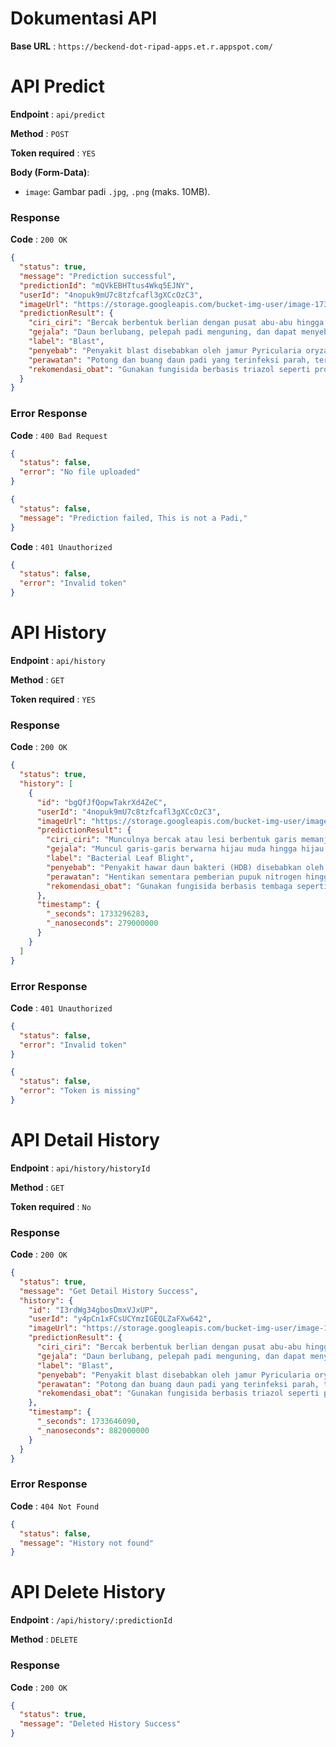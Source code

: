# Dokumentasi API

**Base URL** : `https://beckend-dot-ripad-apps.et.r.appspot.com/`

# API Predict

**Endpoint** : `api/predict`

**Method** : `POST`

**Token required** : `YES`

**Body (Form-Data)**:

- `image`: Gambar padi `.jpg`, `.png` (maks. 10MB).

### Response

**Code** : `200 OK`

```json
{
  "status": true,
  "message": "Prediction successful",
  "predictionId": "mQVkEBHTtus4Wkq5EJNY",
  "userId": "4nopuk9mU7c8tzfcafl3gXCcOzC3",
  "imageUrl": "https://storage.googleapis.com/bucket-img-user/image-1733297897641-78451914.jpg",
  "predictionResult": {
    "ciri_ciri": "Bercak berbentuk berlian dengan pusat abu-abu hingga putih dan tepi cokelat gelap.",
    "gejala": "Daun berlubang, pelepah padi menguning, dan dapat menyebabkan patahnya batang jika parah.",
    "label": "Blast",
    "penyebab": "Penyakit blast disebabkan oleh jamur Pyricularia oryzae.",
    "perawatan": "Potong dan buang daun padi yang terinfeksi parah, terutama yang sudah menunjukkan gejala bercak besar. Hal ini untuk mengurangi sumber inokulum (jamur) yang dapat menyebar ke tanaman lain.",
    "rekomendasi_obat": "Gunakan fungisida berbasis triazol seperti propikonazol atau tebukonazol."
  }
}
```

### Error Response

**Code** : `400 Bad Request`

```json
{
  "status": false,
  "error": "No file uploaded"
}
```

```json
{
  "status": false,
  "message": "Prediction failed, This is not a Padi,"
}
```

**Code** : `401
Unauthorized`

```json
{
  "status": false,
  "error": "Invalid token"
}
```

# API History

**Endpoint** : `api/history`

**Method** : `GET`

**Token required** : `YES`

### Response

**Code** : `200 OK`

```json
{
  "status": true,
  "history": [
    {
      "id": "bgQfJfQopwTakrXd4ZeC",
      "userId": "4nopuk9mU7c8tzfcafl3gXCcOzC3",
      "imageUrl": "https://storage.googleapis.com/bucket-img-user/image-1733296282987-560450516.jpg",
      "predictionResult": {
        "ciri_ciri": "Munculnya bercak atau lesi berbentuk garis memanjang sejajar dengan tulang daun berwarna kuning yang kemudian berubah menjadi cokelat pada daun.",
        "gejala": "Muncul garis-garis berwarna hijau muda hingga hijau keabu-abuan yang berair pada daun. Seiring waktu garis-garis tersebut dapat menyatu membentuk luka yang lebih besar dengan tepian yang tidak rata. Semakin lama daun akan menguning, kemudian layu, dan akhirnya mati.",
        "label": "Bacterial Leaf Blight",
        "penyebab": "Penyakit hawar daun bakteri (HDB) disebabkan oleh Xanthomonas oryzae pv. Oryzae.",
        "perawatan": "Hentikan sementara pemberian pupuk nitrogen hingga penyakit terkendali, karena nitrogen berlebih dapat memperparah infeksi.",
        "rekomendasi_obat": "Gunakan fungisida berbasis tembaga seperti tembaga hidroksida atau oksiklorida."
      },
      "timestamp": {
        "_seconds": 1733296283,
        "_nanoseconds": 279000000
      }
    }
  ]
}
```

### Error Response

**Code** : `401 Unauthorized`

```json
{
  "status": false,
  "error": "Invalid token"
}
```

```json
{
  "status": false,
  "error": "Token is missing"
}
```

# API Detail History

**Endpoint** : `api/history/historyId`

**Method** : `GET`

**Token required** : `No`

### Response

**Code** : `200 OK`

```json
{
  "status": true,
  "message": "Get Detail History Success",
  "history": {
    "id": "I3rdWg34gbosDmxVJxUP",
    "userId": "y4pCn1xFCsUCYmzIGEQLZaFXw642",
    "imageUrl": "https://storage.googleapis.com/bucket-img-user/image-1733646090764-917091537.jpg",
    "predictionResult": {
      "ciri_ciri": "Bercak berbentuk berlian dengan pusat abu-abu hingga putih dan tepi cokelat gelap.",
      "gejala": "Daun berlubang, pelepah padi menguning, dan dapat menyebabkan patahnya batang jika parah.",
      "label": "Blast",
      "penyebab": "Penyakit blast disebabkan oleh jamur Pyricularia oryzae.",
      "perawatan": "Potong dan buang daun padi yang terinfeksi parah, terutama yang sudah menunjukkan gejala bercak besar. Hal ini untuk mengurangi sumber inokulum (jamur) yang dapat menyebar ke tanaman lain.",
      "rekomendasi_obat": "Gunakan fungisida berbasis triazol seperti propikonazol atau tebukonazol."
    },
    "timestamp": {
      "_seconds": 1733646090,
      "_nanoseconds": 882000000
    }
  }
}
```

### Error Response

**Code** : `404 Not Found`

```json
{
  "status": false,
  "message": "History not found"
}
```


# API Delete History

**Endpoint** : `/api/history/:predictionId`

**Method** : `DELETE`

### Response

**Code** : `200 OK`

```json
{
  "status": true,
  "message": "Deleted History Success"
}
```
